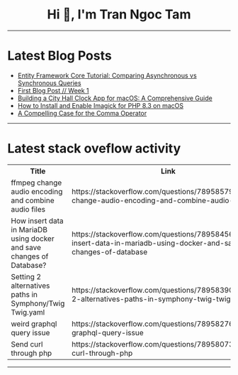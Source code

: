 <h1 align="center">Hi 👋, I'm Tran Ngoc Tam</h1>

---

# Latest Blog Posts 
<!-- BLOG-POST-LIST:START -->
- [Entity Framework Core Tutorial: Comparing Asynchronous vs Synchronous Queries](https://dev.to/moh_moh701/entity-framework-core-tutorial-comparing-asynchronous-vs-synchronous-queries-551)
- [First Blog Post // Week 1](https://dev.to/cduarte3/first-blog-post-week-1-5k5)
- [Building a City Hall Clock App for macOS: A Comprehensive Guide](https://dev.to/rezmoss/building-a-city-hall-clock-app-for-macos-a-comprehensive-guide-48k4)
- [How to Install and Enable Imagick for PHP 8.3 on macOS](https://dev.to/nasrulhazim/how-to-install-and-enable-imagick-for-php-83-on-macos-2feo)
- [A Compelling Case for the Comma Operator](https://dev.to/somedood/a-compelling-case-for-the-comma-operator-28bn)
<!-- BLOG-POST-LIST:END -->

---

# Latest stack oveflow activity
<table>
  <tr><th>Title</th><th>Link</th></tr>
  <!-- STACKOVERFLOW:START --><tr><td>ffmpeg change audio encoding and combine audio files</td><td>https://stackoverflow.com/questions/78958579/ffmpeg-change-audio-encoding-and-combine-audio-files</td></tr><tr><td>How insert data in MariaDB using docker and save changes of Database?</td><td>https://stackoverflow.com/questions/78958456/how-insert-data-in-mariadb-using-docker-and-save-changes-of-database</td></tr><tr><td>Setting 2 alternatives paths in Symphony/Twig Twig.yaml</td><td>https://stackoverflow.com/questions/78958390/setting-2-alternatives-paths-in-symphony-twig-twig-yaml</td></tr><tr><td>weird graphql query issue</td><td>https://stackoverflow.com/questions/78958276/weird-graphql-query-issue</td></tr><tr><td>Send curl through php</td><td>https://stackoverflow.com/questions/78958073/send-curl-through-php</td></tr><!-- STACKOVERFLOW:END -->
</table>

---


